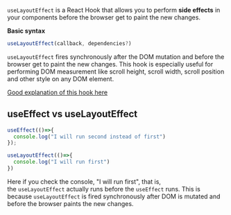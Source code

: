 `useLayoutEffect` is a React Hook that allows you to perform **side effects** in your components before the browser get to paint the new changes.

**Basic syntax**
```jsx
useLayoutEffect(callback, dependencies?)
```

`useLayoutEffect` fires synchronously after the DOM mutation and before the browser get to paint the new changes. This hook is especially useful for performing DOM measurement like scroll height, scroll width, scroll position and other style on any DOM element.

[Good explanation of this hook here](https://www.youtube.com/watch?v=n_OtFAsh6aU)

## useEffect vs useLayoutEffect

```js
useEffect(()=>{
  console.log("I will run second instead of first")
});

useLayoutEffect(()=>{
  console.log("I will run first")
})

```

Here if you check the console, "I will run first", that is, the `useLayoutEffect` actually runs before the `useEffect` runs. This is because `useLayoutEffect` is fired synchronously after DOM is mutated and before the browser paints the new changes.